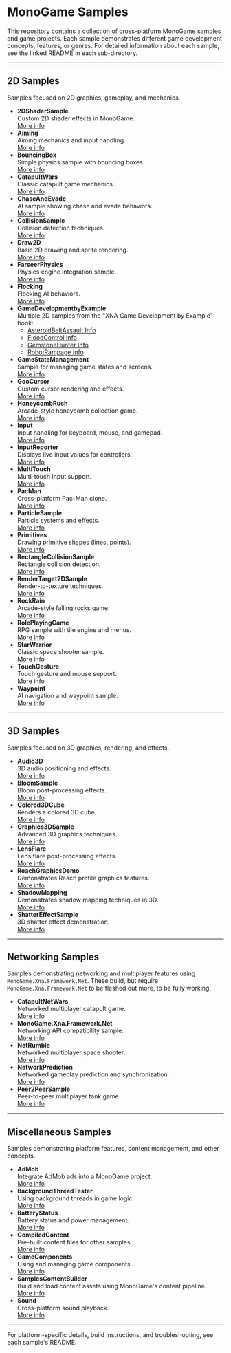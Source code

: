 # MonoGame Samples

This repository contains a collection of cross-platform MonoGame samples and game projects. Each sample demonstrates different game development concepts, features, or genres. For detailed information about each sample, see the linked README in each sub-directory.

---

## 2D Samples
Samples focused on 2D graphics, gameplay, and mechanics.

- **2DShaderSample**  
  Custom 2D shader effects in MonoGame.  
  [More info](2DShaderSample/README.md)
- **Aiming**  
  Aiming mechanics and input handling.  
  [More info](Aiming/README.md)
- **BouncingBox**  
  Simple physics sample with bouncing boxes.  
  [More info](BouncingBox/README.md)
- **CatapultWars**  
  Classic catapult game mechanics.  
  [More info](CatapultWars/README.md)
- **ChaseAndEvade**  
  AI sample showing chase and evade behaviors.  
  [More info](ChaseAndEvade/README.md)
- **CollisionSample**  
  Collision detection techniques.  
  [More info](CollisionSample/README.md)
- **Draw2D**  
  Basic 2D drawing and sprite rendering.  
  [More info](Draw2D/README.md)
- **FarseerPhysics**  
  Physics engine integration sample.  
  [More info](FarseerPhysics/README.md)
- **Flocking**  
  Flocking AI behaviors.  
  [More info](Flocking/README.md)
- **GameDevelopmentbyExample**  
  Multiple 2D samples from the "XNA Game Development by Example" book:  
  - [AsteroidBeltAssault Info](GameDevelopmentbyExample/AsteroidBeltAssault/README.md)
  - [FloodControl Info](GameDevelopmentbyExample/FloodControl/README.md)
  - [GemstoneHunter Info](GameDevelopmentbyExample/GemstoneHunter/README.md)
  - [RobotRampage Info](GameDevelopmentbyExample/RobotRampage/README.md)
- **GameStateManagement**  
  Sample for managing game states and screens.  
  [More info](GameStateManagement/README.md)
- **GooCursor**  
  Custom cursor rendering and effects.  
  [More info](GooCursor/README.md)
- **HoneycombRush**  
  Arcade-style honeycomb collection game.  
  [More info](HoneycombRush/README.md)
- **Input**  
  Input handling for keyboard, mouse, and gamepad.  
  [More info](Input/README.md)
- **InputReporter**  
  Displays live input values for controllers.  
  [More info](InputReporter/README.md)
- **MultiTouch**  
  Multi-touch input support.  
  [More info](MultiTouch/README.md)
- **PacMan**  
  Cross-platform Pac-Man clone.  
  [More info](PacMan/README.md)
- **ParticleSample**  
  Particle systems and effects.  
  [More info](ParticleSample/README.md)
- **Primitives**  
  Drawing primitive shapes (lines, points).  
  [More info](Primitives/README.md)
- **RectangleCollisionSample**  
  Rectangle collision detection.  
  [More info](RectangleCollisionSample/README.md)
- **RenderTarget2DSample**  
  Render-to-texture techniques.  
  [More info](RenderTarget2DSample/README.md)
- **RockRain**  
  Arcade-style falling rocks game.  
  [More info](RockRain/README.md)
- **RolePlayingGame**  
  RPG sample with tile engine and menus.  
  [More info](RolePlayingGame/README.md)
- **StarWarrior**  
  Classic space shooter sample.  
  [More info](StarWarrior/README.md)
- **TouchGesture**  
  Touch gesture and mouse support.  
  [More info](TouchGesture/README.md)
- **Waypoint**  
  AI navigation and waypoint sample.  
  [More info](Waypoint/README.md)

---

## 3D Samples
Samples focused on 3D graphics, rendering, and effects.

- **Audio3D**  
  3D audio positioning and effects.  
  [More info](Audio3D/README.md)
- **BloomSample**  
  Bloom post-processing effects.  
  [More info](BloomSample/README.md)
- **Colored3DCube**  
  Renders a colored 3D cube.  
  [More info](Colored3DCube/README.md)
- **Graphics3DSample**  
  Advanced 3D graphics techniques.  
  [More info](Graphics3DSample/README.md)
- **LensFlare**  
  Lens flare post-processing effects.  
  [More info](LensFlare/README.md)
- **ReachGraphicsDemo**  
  Demonstrates Reach profile graphics features.  
  [More info](ReachGraphicsDemo/README.md)
- **ShadowMapping**  
  Demonstrates shadow mapping techniques in 3D.  
  [More info](ShadowMapping/README.md)
- **ShatterEffectSample**  
  3D shatter effect demonstration.  
  [More info](ShatterEffectSample/README.md)

---

## Networking Samples
Samples demonstrating networking and multiplayer features using `MonoGame.Xna.Framework.Net`. These build, but require `MonoGame.Xna.Framework.Net` to be fleshed out more, to be fully working.

- **CatapultNetWars**  
  Networked multiplayer catapult game.  
  [More info](CatapultNetWars/README.md)
- **MonoGame.Xna.Framework.Net**  
  Networking API compatibility sample.  
  [More info](MonoGame.Xna.Framework.Net/README.md)
- **NetRumble**  
  Networked multiplayer space shooter.  
  [More info](NetRumble/README.md)
- **NetworkPrediction**  
  Networked gameplay prediction and synchronization.  
  [More info](NetworkPrediction/README.md)
- **Peer2PeerSample**  
  Peer-to-peer multiplayer tank game.  
  [More info](Peer2PeerSample/README.md)

---

## Miscellaneous Samples
Samples demonstrating platform features, content management, and other concepts.

- **AdMob**  
  Integrate AdMob ads into a MonoGame project.  
  [More info](AdMob/README.md)
- **BackgroundThreadTester**  
  Using background threads in game logic.  
  [More info](BackgroundThreadTester/README.md)
- **BatteryStatus**  
  Battery status and power management.  
  [More info](BatteryStatus/README.md)
- **CompiledContent**  
  Pre-built content files for other samples.  
  [More info](CompiledContent/README.md)
- **GameComponents**  
  Using and managing game components.  
  [More info](GameComponents/README.md)
- **SamplesContentBuilder**  
  Build and load content assets using MonoGame's content pipeline.  
  [More info](SamplesContentBuilder/README.md)
- **Sound**  
  Cross-platform sound playback.  
  [More info](Sound/README.md)

---

For platform-specific details, build instructions, and troubleshooting, see each sample's README.